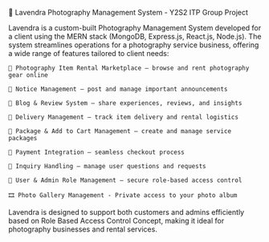 📸 Lavendra Photography Management System - Y2S2 ITP Group Project

Lavendra is a custom-built Photography Management System developed for a client using the MERN stack (MongoDB, Express.js, React.js, Node.js). The system streamlines operations for a photography service business, offering a wide range of features tailored to client needs:

    🎥 Photography Item Rental Marketplace – browse and rent photography gear online

    📢 Notice Management – post and manage important announcements

    📝 Blog & Review System – share experiences, reviews, and insights

    🚚 Delivery Management – track item delivery and rental logistics

    🎁 Package & Add to Cart Management – create and manage service packages

    🛒 Payment Integration – seamless checkout process

    📩 Inquiry Handling – manage user questions and requests

    👥 User & Admin Role Management – secure role-based access control

    🎞️ Photo Gallery Management - Private access to your photo album

Lavendra is designed to support both customers and admins efficiently based on Role Based Access Control Concept, making it ideal for photography businesses and rental services.

